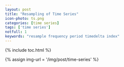 ```yaml
---
layout: post
title: "Resampling of Time Series"
icon-photo: ts.png
categories: [time series]
tags: ['time series']
notfull: 1
keywords: "resample frequency period timedelta index"
---
```


{% include toc.html %}

{% assign img-url = '/img/post/time-series' %}